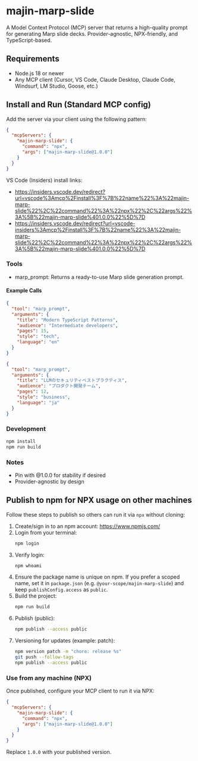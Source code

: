 # majin-marp-slide

A Model Context Protocol (MCP) server that returns a high-quality prompt for generating Marp slide decks. Provider-agnostic, NPX-friendly, and TypeScript-based.

## Requirements
- Node.js 18 or newer
- Any MCP client (Cursor, VS Code, Claude Desktop, Claude Code, Windsurf, LM Studio, Goose, etc.)

## Install and Run (Standard MCP config)
Add the server via your client using the following pattern:

```json
{
  "mcpServers": {
    "majin-marp-slide": {
      "command": "npx",
      "args": ["majin-marp-slide@1.0.0"]
    }
  }
}
```

VS Code (Insiders) install links:
- https://insiders.vscode.dev/redirect?url=vscode%3Amcp%2Finstall%3F%7B%22name%22%3A%22majin-marp-slide%22%2C%22command%22%3A%22npx%22%2C%22args%22%3A%5B%22majin-marp-slide%401.0.0%22%5D%7D
- https://insiders.vscode.dev/redirect?url=vscode-insiders%3Amcp%2Finstall%3F%7B%22name%22%3A%22majin-marp-slide%22%2C%22command%22%3A%22npx%22%2C%22args%22%3A%5B%22majin-marp-slide%401.0.0%22%5D%7D

### Tools
- marp_prompt: Returns a ready-to-use Marp slide generation prompt.

#### Example Calls
```json
{
  "tool": "marp_prompt",
  "arguments": {
    "title": "Modern TypeScript Patterns",
    "audience": "Intermediate developers",
    "pages": 15,
    "style": "tech",
    "language": "en"
  }
}
```

```json
{
  "tool": "marp_prompt",
  "arguments": {
    "title": "LLMのセキュリティベストプラクティス",
    "audience": "プロダクト開発チーム",
    "pages": 12,
    "style": "business",
    "language": "ja"
  }
}
```

### Development
```bash
npm install
npm run build
```

### Notes
- Pin with @1.0.0 for stability if desired
- Provider-agnostic by design

## Publish to npm for NPX usage on other machines
Follow these steps to publish so others can run it via `npx` without cloning:

1. Create/sign in to an npm account: https://www.npmjs.com/
2. Login from your terminal:
   ```bash
   npm login
   ```
3. Verify login:
   ```bash
   npm whoami
   ```
4. Ensure the package name is unique on npm. If you prefer a scoped name, set it in `package.json` (e.g. `@your-scope/majin-marp-slide`) and keep `publishConfig.access` as `public`.
5. Build the project:
   ```bash
   npm run build
   ```
6. Publish (public):
   ```bash
   npm publish --access public
   ```
7. Versioning for updates (example: patch):
   ```bash
   npm version patch -m "chore: release %s"
   git push --follow-tags
   npm publish --access public
   ```

### Use from any machine (NPX)
Once published, configure your MCP client to run it via NPX:

```json
{
  "mcpServers": {
    "majin-marp-slide": {
      "command": "npx",
      "args": ["majin-marp-slide@1.0.0"]
    }
  }
}
```

Replace `1.0.0` with your published version.


